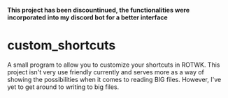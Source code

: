 **This project has been discountinued, the functionalities were incorporated into my discord bot for a better interface**

# custom_shortcuts
 A small program to allow you to customize your shortcuts in ROTWK. This project isn't very use friendly currently and serves more as a way of showing the possibilities when it comes to reading BIG files. However, I've yet to get around to writing to big files.

